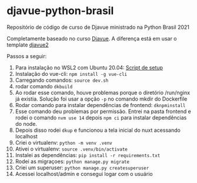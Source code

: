 # djavue-python-brasil
Repositório de código de curso de Djavue ministrado na Python Brasil 2021

Completamente baseado no curso [Djavue](https://evolutio.io/curso/djavue).
A diferença está em usar o template [djavue2](https://github.com/evolutio/djavue2)

Passos a seguir:
1. Para instalação no WSL2 com Ubuntu 20.04: [Script de setup](https://github.com/renzon/computer-init-setups/blob/main/wls2.sh)
1. Instalação do vue-cli: `npm install -g vue-cli`
1. Carregando comandos: `source dev.sh`
1. rodar comando `dkbuild`
1. Ao rodar esse comando, houve problemas porque o diretório /run/nginx já existia. Solução foi usar a opção `-p` no comando mkdir do Dockerfile
1. Rodar comando para instalar dependências de frontend: `dknpminstall`
1. Esse comando deu problemas por permissão. Entrei na pasta frontend e rodei o comando `nvm use 14` depois `npm ci` para instalar dependências do node.
1. Depois disso rodei `dkup` e funcionou a tela inicial do nuxt acessando localhost
1. Criei o virtualenv: `python -m venv .venv`
1. Ativei o virtualenv: `source .venv/bin/activate`
1. Instalei as dependências: `pip install -r requirements.txt`
1. Rodei as migraçoes: `python manage.py migrate`
1. Criei um superuser: `python manage.py createsuperuser`
1. Acessei localhost/admin e consegui logar com o usuário

